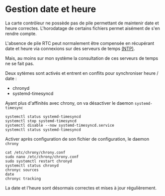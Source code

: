 # Gestion date et heure

La carte contrôleur ne possède pas de pile permettant de maintenir date et heure correctes. L'horodatage de certains fichiers permet aisément de s'en rendre compte.

L'absence de pile RTC peut normalement être compensée en récupérant date et heure via connexions sur des serveurs de temps [(NTP)](https://fr.wikipedia.org/wiki/Network_Time_Protocol).

Mais, au moins sur mon système la consultation de ces serveurs de temps ne se fait pas.

Deux sytèmes sont activés et entrent en conflits pour synchroniser heure  / date :

- chronyd
- systemd-timesyncd

Ayant plus d'affinités avec chrony, on va désactiver le daemon `systemd-timesync`

```
systemctl status systemd-timesyncd
systemctl stop systemd-timesyncd
systemctl disable --now systemd-timesyncd.service
systemctl status systemd-timesyncd
```

Activer après configuration de son fichier de configuration, le daemon `chrony`
```
cat /etc/chrony/chrony.conf
sudo nano /etc/chrony/chrony.conf
sudo systemctl restart chronyd
systemctl status chronyd
chronyc sources
date
chronyc tracking
```

La date et l'heure sont désormais correctes et mises à jour régulièrement.
